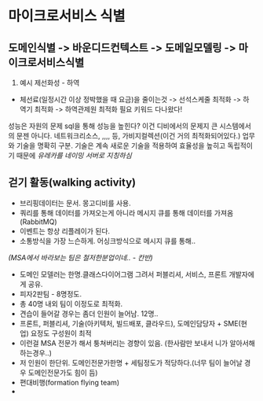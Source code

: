 # 마이크로서비스 식별 

## 도메인식별 -> 바운디드컨텍스트 -> 도메일모델링 -> 마이크로서비스식별
1. 예시 제선화성 - 하역
* 체선료(일정시간 이상 정박했을 때 요금)을 줄이는것 -> 선석스케줄 최적화 -> 하역기 최적화 -> 하역관제원 최적화 필요
  키워드 다나왔다!


성능은 자원의 문제
sql을 통해 성능을 높힌다? 이건 디비에서의 문제지 큰 시스템에서의 문젠 아니다.
네트워크리소스, ,,,, 등, 가비지컬렉션(이건 거의 최적화되어있다.)
업무와 기술을 명확히 구분. 기술은 계속 새로운 기술을 적용하여 효율성을 높히고 독립적이기 때문에
*유레카를 네이밍 서버로 지칭하심*

## 걷기 활동(walking activity)
* 브리핑데이터는 문서. 몽고디비를 사용.
* 쿼리를 통해 데이터를 가져오는게 아니라 메시지 큐를 통해 데이터를 가져옴(RabbitMQ)
* 이벤트는 항상 리플레이가 된다.
* 소통방식을 가장 느슨하게. 어싱크방식으로 메시지 큐를 통해..

*(MSA에서 바라보는 팀은 철저한분업이네.. - 칸반)*
* 도메인 모델러는 한명.클래스다이어그램 그려서 퍼블리셔, 서비스, 프론트 개발자에게 공유.
* 피자2판팀 - 8명정도.
* 총 40명 내외 팀이 이정도로 최적화.
* 견습이 들어갈 경우는 좀더 인원이 늘어남. 12명..
* 프론트, 퍼블리셔, 기술(아키텍처, 빌드배포, 클라우드), 도메인담당자 + SME(현업) 요정도 구성원이 최적
* 이런걸 MSA 전문가 해서 퉁쳐버리는 경향이 있음. (한사람만 보내서 니가 알아서해하는경우..)
* 저 인원이 한단위. 도메인전문가한명 + 세팀정도가 적당하다.(너무 팀이 늘어날 경우 도메인전문가도 힘이 듬)
* 편대비행(formation flying team)
*

